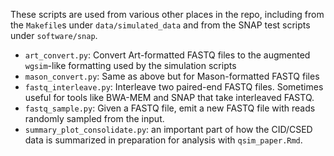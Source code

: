 These scripts are used from various other places in the repo, including from the `Makefile`s under `data/simulated_data` and from the SNAP test scripts under `software/snap`.

* `art_convert.py`: Convert Art-formatted FASTQ files to the augmented `wgsim`-like formatting used by the simulation scripts
* `mason_convert.py`: Same as above but for Mason-formatted FASTQ files
* `fastq_interleave.py`: Interleave two paired-end FASTQ files.  Sometimes useful for tools like BWA-MEM and SNAP that take interleaved FASTQ.
* `fastq_sample.py`: Given a FASTQ file, emit a new FASTQ file with reads randomly sampled from the input.
* `summary_plot_consolidate.py`: an important part of how the CID/CSED data is summarized in preparation for analysis with `qsim_paper.Rmd`.
